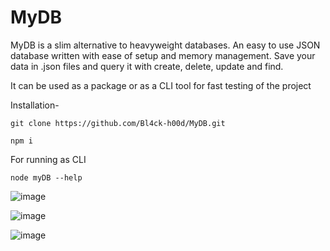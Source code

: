 # MyDB
MyDB is a slim alternative to heavyweight databases. An easy to use JSON database written with ease of
setup and memory management. Save your data in .json files and query it with create, delete, update and find.

It can be used as a package or as a CLI tool for fast testing of the project

Installation-
```
git clone https://github.com/Bl4ck-h00d/MyDB.git

npm i
```
For running as CLI 
```
node myDB --help
```

![image](https://user-images.githubusercontent.com/61791315/125151907-2f841b00-e167-11eb-8c53-cdaa7cbf6ad2.png)


![image](https://user-images.githubusercontent.com/61791315/125151944-6ce8a880-e167-11eb-9466-be621ab16ab0.png)


![image](https://user-images.githubusercontent.com/61791315/125151955-7f62e200-e167-11eb-9ac8-b19616d5a79c.png)
